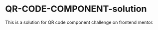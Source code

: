 # QR-CODE-COMPONENT-solution
This is a solution for QR code component challenge on frontend mentor.
